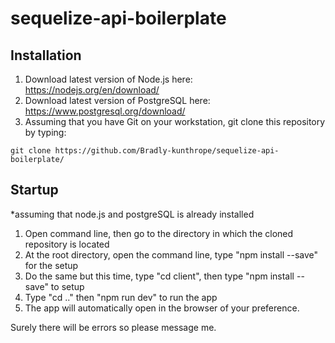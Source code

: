 
# sequelize-api-boilerplate

## Installation

1. Download latest version of Node.js here: https://nodejs.org/en/download/
2. Download latest version of PostgreSQL here: https://www.postgresql.org/download/
3. Assuming that you have Git on your workstation, git clone this repository by typing: 
```
git clone https://github.com/Bradly-kunthrope/sequelize-api-boilerplate/
```
## Startup

*assuming that node.js and postgreSQL is already installed

1. Open command line, then go to the directory in which the cloned repository is located
2. At the root directory, open the command line, type "npm install --save" for the setup
3. Do the same but this time, type "cd client", then type "npm install --save" to setup
4. Type "cd .." then "npm run dev" to run the app
5. The app will automatically open in the browser of your preference.

Surely there will be errors so please message me.